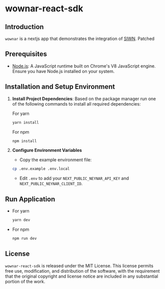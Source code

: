 # wownar-react-sdk

## Introduction

`wownar` is a nextjs app that demonstrates the integration of [SIWN](https://docs.neynar.com/docs/how-to-let-users-connect-farcaster-accounts-with-write-access-for-free-using-sign-in-with-neynar-siwn).
Patched

## Prerequisites

- [Node.js](https://nodejs.org/en/): A JavaScript runtime built on Chrome's V8 JavaScript engine. Ensure you have Node.js installed on your system.

## Installation and Setup Environment

1. **Install Project Dependencies**: Based on the package manager run one of the following commands to install all required dependencies:

   For yarn

   ```bash
   yarn install
   ```

   For npm

   ```bash
   npm install
   ```

2. **Configure Environment Variables**

   - Copy the example environment file:

   ```bash
   cp .env.example .env.local
   ```

   - Edit `.env` to add your `NEXT_PUBLIC_NEYNAR_API_KEY` and `NEXT_PUBLIC_NEYNAR_CLIENT_ID`.

## Run Application

   - For yarn

      ```bash
      yarn dev
      ```

   - For npm

      ```bash
      npm run dev
      ```

## License

`wownar-react-sdk` is released under the MIT License. This license permits free use, modification, and distribution of the software, with the requirement that the original copyright and license notice are included in any substantial portion of the work.